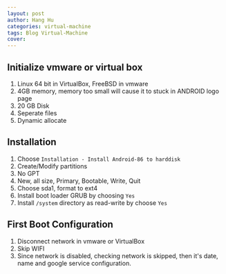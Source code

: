 ```yaml
---
layout: post
author: Hang Hu
categories: virtual-machine
tags: Blog Virtual-Machine 
cover: 
---
```


## Initialize vmware or virtual box

1. Linux 64 bit in VirtualBox, FreeBSD in vmware
2. 4GB memory, memory too small will cause it to stuck in ANDROID logo page
3. 20 GB Disk
4. Seperate files
5. Dynamic allocate

## Installation

1. Choose `Installation - Install Android-86 to harddisk`
2. Create/Modify partitions
3. No GPT
4. New, all size, Primary, Bootable, Write, Quit
5. Choose sda1, format to ext4
6. Install boot loader GRUB by choosing `Yes`
7. Install `/system` directory as read-write by choose `Yes`


## First Boot Configuration

1. Disconnect network in vmware or VirtualBox
2. Skip WIFI
3. Since network is disabled, checking network is skipped, then it's date, name and google service configuration.
